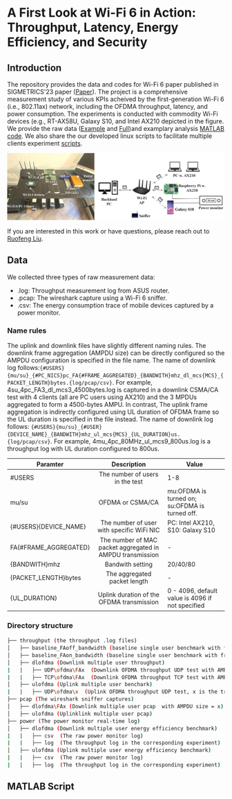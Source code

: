 # A First Look at Wi-Fi 6 in Action: Throughput, Latency, Energy Efficiency, and Security


## Introduction 
The repository provides the data and codes for Wi-Fi 6 paper published in SIGMETRICS'23 paper ([Paper](https://dl.acm.org/doi/10.1145/3579451)).
The project is a comprehensive measurement study of various KPIs acheived by the first-generation Wi-Fi 6 (i.e., 802.11ax) network, including the OFDMA throughput, 
latency, and power consumption. The experiments is conducted with commodity Wi-Fi devices (e.g., RT-AX58U, Galaxy S10, and Intel AX210 depicted in the figure. We provide the raw data ([Example](https://github.com/liux4189/wifi-ax-measurement/tree/main/data) and [Full](https://www.dropbox.com/sh/b2fn1wkw3o962tj/AAAZbSBNwyqok_2hj9Uy6KRKa?dl=0))and examplary analysis [MATLAB code](https://github.com/liux4189/wifi-ax-measurement/tree/main/matlab). We also share the our developed linux scripts to facilitate multiple clients experiment [scripts](https://github.com/liux4189/wifi-ax-measurement/tree/main/code).

![setup](misc/testbed_setup.png)

If you are interested in this work or have questions, please reach out to [Ruofeng Liu](https://liux4189.github.io/).

## Data
We collected three types of raw measurement data:
- .log: Throughput measurement log from ASUS router.
- .pcap: The wireshark capture using a Wi-Fi 6 sniffer.
- .csv:  The energy consumption trace of mobile devices captured by a power monitor.

### Name rules
The uplink and downlink files have slightly different naming rules. The downlink frame aggregation (AMPDU size) can be directly configured so the AMPDU configuration is specified in the file name. The name of downlink log follows:`{#USERS}{mu/su}_{#PC_NICS}pc_FA{#FRAME_AGGREGATED}_{BANDWITH}mhz_dl_mcs{MCS}_{PACKET_LENGTH}bytes.{log/pcap/csv}`. 
For example, 4su_4pc_FA3_dl_mcs3_4500bytes.log is captured in a downlink CSMA/CA test with 4 clients (all are PC users using AX210) and the 3 MPDUs aggregated to form a 4500-bytes AMPU.  In contrast, The uplink frame aggregation is indirectly configured using UL duration of OFDMA frame so the UL duration is specified in the file instead. The name of downlink log follows: `{#USERS}{mu/su}_{#USER}{DEVICE_NAME}_{BANDWITH}mhz_ul_mcs{MCS}_{UL_DURATION}us.{log/pcap/csv}`.  For example, 4mu_4pc_80MHz_ul_mcs9_800us.log is a throughput log with UL duration configured to 800us. 

| Paramter     | Description           | Value |
| ------------- |:-------------:| -----|
| #USERS    | The number of users in the test |  1-8 |
| mu/su     | OFDMA or CSMA/CA      |  mu:OFDMA is turned on; su:OFDMA is turned off. |
| {#USERS}{DEVICE_NAME} | The number of user with specific WiFi NIC    |  PC: Intel AX210, S10: Galaxy S10 |
|FA{#FRAME_AGGREGATED}| The number of MAC packet aggregated in AMPDU transmission |- |
|{BANDWITH}mhz| Bandwith setting | 20/40/80| 
|{PACKET_LENGTH}bytes| The aggregated packet length| -|
|{UL_DURATION}| Uplink duration of the OFDMA transmission| 0 - 4096, default value is 4096 if not specified  |


### Directory structure
```bash
├── throughput (the throughput .log files)
│   ├── baseline_FAoff_bandwidth (baseline single user benchmark with frame aggregation turned off)
│   ├── baseline_FAon_bandwidth (baseline single user benchmark with frame aggregation turned on)
│   ├── dlofdma (Downlink multiple user throughput)
|   |   ├── UDP\ofdma\FAx  (Downlink OFDMA throughput UDP test with AMPDU size = x)  
|   |   ├── TCP\ofdma\FAx  (Downlink OFDMA throughput TCP test with AMPDU size = x)
│   ├── ulofdma (Uplink multiple user benchark)
|   |   ├── UDP\ofdma\x  (Uplink OFDMA throughput UDP test, x is the trial id)  
├── pcap (The wireshark sniffer captures)
│   ├── dlofdma\FAx (Downlink multiple user pcap  with AMPDU size = x)
│   ├── ulofdma (Uplinklink multiple user pcap)
├── power (The power monitor real-time log)
│   ├── dlofdma (Downlink multiple user energy efficiency benchmark)
|   |   ├── csv  (The raw power monitor log) 
|   |   ├── log  (The throughput log in the corresponding experiment)  
│   ├── ulofdma (Uplink multiple user energy efficiency benchmark)
|   |   ├── csv  (The raw power monitor log) 
|   |   ├── log  (The throughput log in the corresponding experiment)
```

## MATLAB Script

